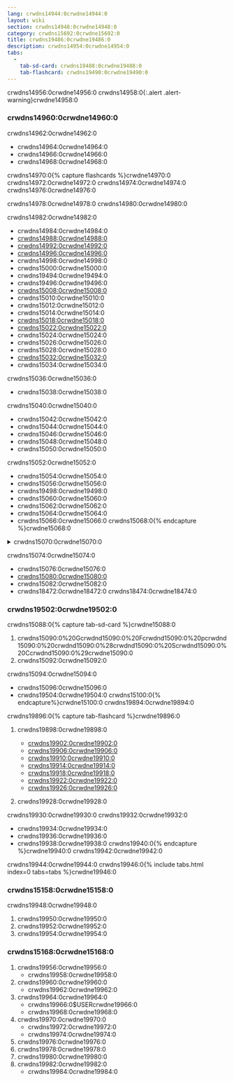 ```yaml
---
lang: crwdns14944:0crwdne14944:0
layout: wiki
section: crwdns14948:0crwdne14948:0
category: crwdns15692:0crwdne15692:0
title: crwdns19486:0crwdne19486:0
description: crwdns14954:0crwdne14954:0
tabs:
  - 
    tab-sd-card: crwdns19488:0crwdne19488:0
    tab-flashcard: crwdns19490:0crwdne19490:0
---
```


crwdns14956:0crwdne14956:0
crwdns14958:0{:.alert .alert-warning}crwdne14958:0

### crwdns14960:0crwdne14960:0

crwdns14962:0crwdne14962:0
- crwdns14964:0crwdne14964:0
- crwdns14966:0crwdne14966:0
- crwdns14968:0crwdne14968:0

crwdns14970:0{% capture flashcards %}crwdne14970:0
crwdns14972:0crwdne14972:0 crwdns14974:0crwdne14974:0 crwdns14976:0crwdne14976:0

crwdns14978:0crwdne14978:0 crwdns14980:0crwdne14980:0

crwdns14982:0crwdne14982:0
- crwdns14984:0crwdne14984:0
- [crwdns14988:0crwdne14988:0](crwdns14986:0crwdne14986:0)
- [crwdns14992:0crwdne14992:0](crwdns14990:0crwdne14990:0)
- [crwdns14996:0crwdne14996:0](crwdns14994:0crwdne14994:0)
- crwdns14998:0crwdne14998:0
- crwdns15000:0crwdne15000:0
- crwdns19494:0crwdne19494:0
- crwdns19496:0crwdne19496:0
- [crwdns15008:0crwdne15008:0](crwdns15006:0crwdne15006:0)
- crwdns15010:0crwdne15010:0
- crwdns15012:0crwdne15012:0
- crwdns15014:0crwdne15014:0
- [crwdns15018:0crwdne15018:0](crwdns15016:0crwdne15016:0)
- [crwdns15022:0crwdne15022:0](crwdns15020:0crwdne15020:0)
- crwdns15024:0crwdne15024:0
- crwdns15026:0crwdne15026:0
- crwdns15028:0crwdne15028:0
- [crwdns15032:0crwdne15032:0](crwdns15030:0crwdne15030:0)
- crwdns15034:0crwdne15034:0

crwdns15036:0crwdne15036:0
- crwdns15038:0crwdne15038:0

crwdns15040:0crwdne15040:0
- crwdns15042:0crwdne15042:0
- crwdns15044:0crwdne15044:0
- crwdns15046:0crwdne15046:0
- crwdns15048:0crwdne15048:0
- crwdns15050:0crwdne15050:0

crwdns15052:0crwdne15052:0
- crwdns15054:0crwdne15054:0
- crwdns15056:0crwdne15056:0
- crwdns19498:0crwdne19498:0
- crwdns15060:0crwdne15060:0
- crwdns15062:0crwdne15062:0
- crwdns15064:0crwdne15064:0
- crwdns15066:0crwdne15066:0
crwdns15068:0{% endcapture %}crwdne15068:0

<details>
    <summary>crwdns15070:0crwdne15070:0</summary>
    <div class="details-content">
        crwdns15072:0{{ flashcards | markdownify }}crwdne15072:0
    </div>
</details>

crwdns15074:0crwdne15074:0
- crwdns15076:0crwdne15076:0
- [crwdns15080:0crwdne15080:0](crwdns15078:0crwdne15078:0)
- crwdns15082:0crwdne15082:0
- crwdns18472:0crwdne18472:0 crwdns18474:0crwdne18474:0

### crwdns19502:0crwdne19502:0
crwdns15088:0{% capture tab-sd-card %}crwdne15088:0
1. crwdns15090:0%20Gcrwdnd15090:0%20Fcrwdnd15090:0%20pcrwdnd15090:0%20crwdnd15090:0%28crwdnd15090:0%20Scrwdnd15090:0%20Ccrwdnd15090:0%29crwdne15090:0
1. crwdns15092:0crwdne15092:0

crwdns15094:0crwdne15094:0
- crwdns15096:0crwdne15096:0
- crwdns19504:0crwdne19504:0
crwdns15100:0{% endcapture%}crwdne15100:0
crwdns19894:0crwdne19894:0

crwdns19896:0{% capture tab-flashcard %}crwdne19896:0
1. crwdns19898:0crwdne19898:0
   - [crwdns19902:0crwdne19902:0](crwdns19900:0%20Gcrwdnd19900:0%20Fcrwdnd19900:0%20pcrwdnd19900:0%20crwdnd19900:0%28crwdnd19900:0%20crwdnd19900:0%2Ccrwdnd19900:0%20crwdnd19900:0%20Scrwdnd19900:0%29crwdne19900:0)
   - [crwdns19906:0crwdne19906:0](crwdns19904:0%20Gcrwdnd19904:0%20Fcrwdnd19904:0%20pcrwdnd19904:0%20crwdnd19904:0%28crwdnd19904:0%20crwdnd19904:0%29crwdne19904:0)
   - [crwdns19910:0crwdne19910:0](crwdns19908:0%20Gcrwdnd19908:0%20Fcrwdnd19908:0%20pcrwdnd19908:0%20crwdnd19908:0%28crwdnd19908:0%2Ccrwdnd19908:0%20crwdnd19908:0%20Gcrwdnd19908:0%2Ccrwdnd19908:0%20crwdnd19908:0%2Ccrwdnd19908:0%20Scrwdnd19908:0%20crwdnd19908:0%29crwdne19908:0)
   - [crwdns19914:0crwdne19914:0](crwdns19912:0crwdne19912:0)
   - [crwdns19918:0crwdne19918:0](crwdns19916:0%20Gcrwdnd19916:0%20Fcrwdnd19916:0%20pcrwdnd19916:0%20crwdnd19916:0%28crwdnd19916:0%2Ccrwdnd19916:0%20crwdnd19916:0%20Gcrwdnd19916:0%20crwdnd19916:0%29crwdne19916:0)
   - [crwdns19922:0crwdne19922:0](crwdns19920:0%20Gcrwdnd19920:0%20Fcrwdnd19920:0%20pcrwdnd19920:0%20crwdnd19920:0%28crwdnd19920:0%2Ccrwdnd19920:0%20Gcrwdnd19920:0%20Bcrwdnd19920:0%20Ccrwdnd19920:0%2Ccrwdnd19920:0%20crwdnd19920:0%29crwdne19920:0)
   - [crwdns19926:0crwdne19926:0](crwdns19924:0%20Gcrwdnd19924:0%20Fcrwdnd19924:0%20pcrwdnd19924:0%20crwdnd19924:0%28Scrwdnd19924:0%20crwdnd19924:0%29crwdne19924:0)

1. crwdns19928:0crwdne19928:0

crwdns19930:0crwdne19930:0 crwdns19932:0crwdne19932:0
- crwdns19934:0crwdne19934:0
- crwdns19936:0crwdne19936:0
- crwdns19938:0crwdne19938:0
crwdns19940:0{% endcapture %}crwdne19940:0
crwdns19942:0crwdne19942:0

crwdns19944:0crwdne19944:0
crwdns19946:0{% include tabs.html index=0 tabs=tabs %}crwdne19946:0

### crwdns15158:0crwdne15158:0
crwdns19948:0crwdne19948:0
1. crwdns19950:0crwdne19950:0
1. crwdns19952:0crwdne19952:0
1. crwdns19954:0crwdne19954:0

### crwdns15168:0crwdne15168:0
1. crwdns19956:0crwdne19956:0
   - crwdns19958:0crwdne19958:0
1. crwdns19960:0crwdne19960:0
   - crwdns19962:0crwdne19962:0
1. crwdns19964:0crwdne19964:0
   - crwdns19966:0$USERcrwdne19966:0
   - crwdns19968:0crwdne19968:0
1. crwdns19970:0crwdne19970:0
   - crwdns19972:0crwdne19972:0
   - crwdns19974:0crwdne19974:0
1. crwdns19976:0crwdne19976:0
1. crwdns19978:0crwdne19978:0
1. crwdns19980:0crwdne19980:0
1. crwdns19982:0crwdne19982:0
   - crwdns19984:0crwdne19984:0
